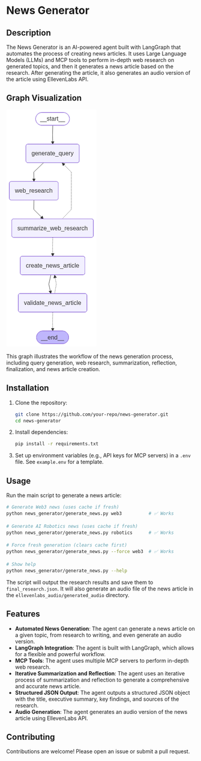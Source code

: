# News Generator

## Description

The News Generator is an AI-powered agent built with LangGraph that automates the process of creating news articles. It uses Large Language Models (LLMs) and MCP tools to perform in-depth web research on generated topics, and then it generates a news article based on the research. After generating the article, it also generates an audio version of the article using EllevenLabs API.

## Graph Visualization

![News Generator Graph](./src/news_generator_graph.png)

This graph illustrates the workflow of the news generation process, including query generation, web research, summarization, reflection, finalization, and news article creation.

## Installation

1.  Clone the repository:
    ```bash
    git clone https://github.com/your-repo/news-generator.git
    cd news-generator
    ```

2.  Install dependencies:
    ```bash
    pip install -r requirements.txt
    ```

3.  Set up environment variables (e.g., API keys for MCP servers) in a `.env` file. See `example.env` for a template.

## Usage

Run the main script to generate a news article:

```bash
# Generate Web3 news (uses cache if fresh)
python news_generator/generate_news.py web3          # ✅ Works

# Generate AI Robotics news (uses cache if fresh)  
python news_generator/generate_news.py robotics      # ✅ Works

# Force fresh generation (clears cache first)
python news_generator/generate_news.py --force web3  # ✅ Works

# Show help
python news_generator/generate_news.py --help
```

The script will output the research results and save them to `final_research.json`. It will also generate an audio file of the news article in the `ellevenlabs_audio/generated_audio` directory.

## Features

-   **Automated News Generation**: The agent can generate a news article on a given topic, from research to writing, and even generate an audio version.
-   **LangGraph Integration**: The agent is built with LangGraph, which allows for a flexible and powerful workflow.
-   **MCP Tools**: The agent uses multiple MCP servers to perform in-depth web research.
-   **Iterative Summarization and Reflection**: The agent uses an iterative process of summarization and reflection to generate a comprehensive and accurate news article.
-   **Structured JSON Output**: The agent outputs a structured JSON object with the title, executive summary, key findings, and sources of the research.
-   **Audio Generation**: The agent generates an audio version of the news article using EllevenLabs API.

## Contributing

Contributions are welcome! Please open an issue or submit a pull request.
